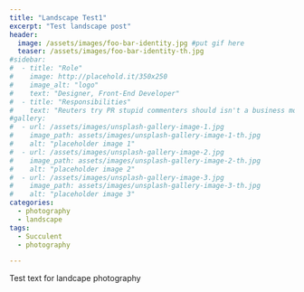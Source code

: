 ```yaml
---
title: "Landscape Test1"
excerpt: "Test landscape post"
header:
  image: /assets/images/foo-bar-identity.jpg #put gif here
  teaser: /assets/images/foo-bar-identity-th.jpg
#sidebar:
#  - title: "Role"
#    image: http://placehold.it/350x250
#    image_alt: "logo"
#    text: "Designer, Front-End Developer"
#  - title: "Responsibilities"
#    text: "Reuters try PR stupid commenters should isn't a business model"
#gallery:
#  - url: /assets/images/unsplash-gallery-image-1.jpg
#    image_path: assets/images/unsplash-gallery-image-1-th.jpg
#    alt: "placeholder image 1"
#  - url: /assets/images/unsplash-gallery-image-2.jpg
#    image_path: assets/images/unsplash-gallery-image-2-th.jpg
#    alt: "placeholder image 2"
#  - url: /assets/images/unsplash-gallery-image-3.jpg
#    image_path: assets/images/unsplash-gallery-image-3-th.jpg
#    alt: "placeholder image 3"
categories:
  - photography
  - landscape
tags:
  - Succulent
  - photography

---
```


Test text for landcape photography
